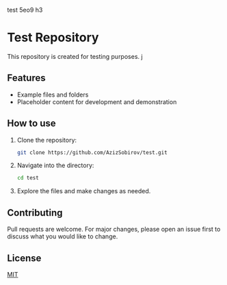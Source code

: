 test 5eo9
h3
# Test Repository

This repository is created for testing purposes.
j
## Features

- Example files and folders
- Placeholder content for development and demonstration

## How to use

1. Clone the repository:
    ```bash
    git clone https://github.com/AzizSobirov/test.git
    ```
2. Navigate into the directory:
    ```bash
    cd test
    ```
3. Explore the files and make changes as needed.

## Contributing

Pull requests are welcome. For major changes, please open an issue first to discuss what you would like to change.

## License

[MIT](LICENSE)
